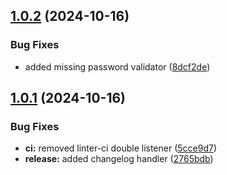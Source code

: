 ## [1.0.2](https://github.com/mahabubx7/akar/compare/v1.0.1...v1.0.2) (2024-10-16)


### Bug Fixes

* added missing password validator ([8dcf2de](https://github.com/mahabubx7/akar/commit/8dcf2defb841612fba3cebf36bd2c6b452ce5302))

## [1.0.1](https://github.com/mahabubx7/akar/compare/v1.0.0...v1.0.1) (2024-10-16)


### Bug Fixes

* **ci:** removed linter-ci double listener ([5cce9d7](https://github.com/mahabubx7/akar/commit/5cce9d7cda18e18160c7f319e23ad60f0df7c2b1))
* **release:** added changelog handler ([2765bdb](https://github.com/mahabubx7/akar/commit/2765bdbb9158b7fe87f07861616818b841e6dc5a))

